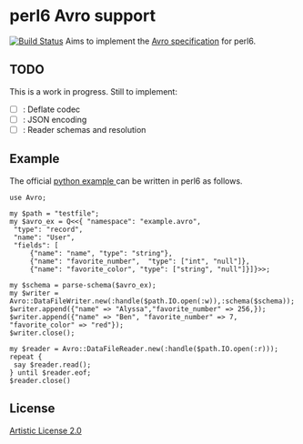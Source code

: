 # perl6 Avro support

[![Build Status](https://travis-ci.org/sylvarant/Avro.svg?branch=master)](https://travis-ci.org/sylvarant/Avro)
Aims to implement the [Avro specification](https://avro.apache.org/docs/current/spec.html) for perl6.

## TODO

This is a work in progress.
Still to implement:
- [ ] : Deflate codec
- [ ] : JSON encoding
- [ ] : Reader schemas and resolution

## Example

The official [python example ](https://avro.apache.org/docs/current/gettingstartedpython.html) can be written in perl6 as follows.

```Perl6
use Avro; 

my $path = "testfile";
my $avro_ex = Q<<{ "namespace": "example.avro",
 "type": "record",
 "name": "User",
 "fields": [
     {"name": "name", "type": "string"},
     {"name": "favorite_number",  "type": ["int", "null"]},
     {"name": "favorite_color", "type": ["string", "null"]}]}>>;

my $schema = parse-schema($avro_ex);
my $writer =  Avro::DataFileWriter.new(:handle($path.IO.open(:w)),:schema($schema));
$writer.append({"name" => "Alyssa","favorite_number" => 256,});  
$writer.append({"name" => "Ben", "favorite_number" => 7, "favorite_color" => "red"});
$writer.close();

my $reader = Avro::DataFileReader.new(:handle($path.IO.open(:r))); 
repeat {
 say $reader.read();
} until $reader.eof;
$reader.close()
```

## License

[Artistic License 2.0](http://www.perlfoundation.org/artistic_license_2_0)




